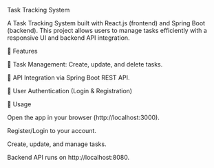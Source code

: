 Task Tracking System

A Task Tracking System built with React.js (frontend) and Spring Boot (backend). This project allows users to manage tasks efficiently with a responsive UI and backend API integration.

🚀 Features

📝 Task Management: Create, update, and delete tasks.

🔗 API Integration via Spring Boot REST API.

🔐 User Authentication (Login & Registration)

📌 Usage

Open the app in your browser (http://localhost:3000).

Register/Login to your account.

Create, update, and manage tasks.

Backend API runs on http://localhost:8080.

